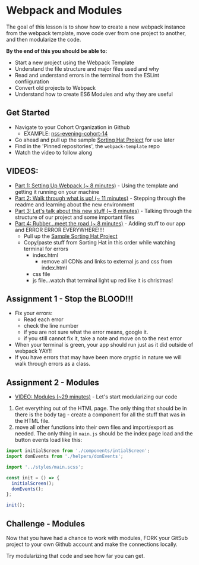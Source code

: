 # Webpack and Modules

The goal of this lesson is to show how to create a new webpack instance from the webpack template, move code over from one project to another, and then modularize the code.

**By the end of this you should be able to:**

- Start a new project using the Webpack Template
- Understand the file structure and major files used and why
- Read and understand errors in the terminal from the ESLint confiiguration
- Convert old projects to Webpack
- Understand how to create ES6 Modules and why they are useful

## Get Started
- Navigate to your Cohort Organization in Github
  - EXAMPLE: [nss-evening-cohort-14](https://github.com/nss-evening-cohort-14)
- Go ahead and pull up the sample [Sorting Hat Project](https://github.com/drteresavasquez/sorting-hat) for use later
- Find in the 'Pinned repositories', the `webpack-template` repo
- Watch the video to follow along

## VIDEOS:
- [Part 1: Setting Up Webpack (~ 8 minutes)](https://vimeo.com/512633280/c539450270) - Using the template and getting it running on your machine
- [Part 2: Walk through what is up! (~ 11 minutes)](https://vimeo.com/512648178/8a99b2600b) - Stepping through the readme and learning about the new environment
- [Part 3: Let's talk about this new stuff (~ 8 minutes)](https://vimeo.com/512659400/be86462f5c) - Talking through the structure of our project and some important files
- [Part 4: Rubber...meet the road (~ 8 minutes)](https://vimeo.com/512681084/fba98f6062) - Adding stuff to our app and ERROR ERROR EVERYWHERE!!!!
  - Pull up the [Sample Sorting Hat Project](https://github.com/drteresavasquez/sorting-hat)
  - Copy/paste stuff from Sorting Hat in this order while watching terminal for errors
    - index.html
      - remove all CDNs and links to external js and css from index.html
    - css file
    - js file...watch that terminal light up red like it is christmas!


## Assignment 1 - Stop the BLOOD!!!
- Fix your errors:
  - Read each error
  - check the line number
  - if you are not sure what the error means, google it.
  - if you still cannot fix it, take a note and move on to the next error
- When your terminal is green, your app should run just as it did outside of webpack YAY!!
- If you have errors that may have been more cryptic in nature we will walk through errors as a class.

## Assignment 2 - Modules
- [VIDEO: Modules (~29 minutes)](https://vimeo.com/512731166/679cb602fc) - Let's start modularizing our code

1. Get everything out of the HTML page. The only thing that should be in there is the body tag - create a component for all the stuff that was in the HTML file.
1. move all other functions into their own files and import/export as needed. The only thing in `main.js` should be the index page load and the button events load like this:
```javascript
import initialScreen from './components/intialScreen';
import domEvents from './helpers/domEvents';

import '../styles/main.scss';

const init = () => {
  initialScreen();
  domEvents();
};

init();
```
## Challenge - Modules
Now that you have had a chance to work with modules, FORK your GitSub project to your own Github account and make the connections locally.

Try modularizing that code and see how far you can get.


